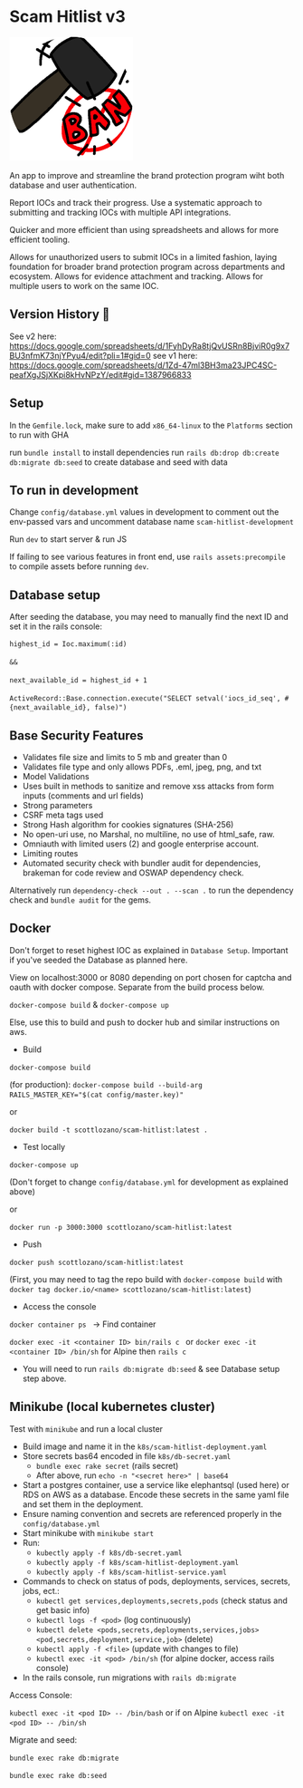 # Scam Hitlist v3

![Spam Banned Icon](https://github.com/AngelLozan/scam-hitlist/blob/main/app/assets/images/ban.png?raw=true)

An app to improve and streamline the brand protection program wiht both database and user authentication.

Report IOCs and track their progress. Use a systematic approach to submitting and tracking IOCs with multiple API integrations.

Quicker and more efficient than using spreadsheets and allows for more efficient tooling.

Allows for unauthorized users to submit IOCs in a limited fashion, laying foundation for broader brand protection program across departments and ecosystem. Allows for evidence attachment and tracking. Allows for multiple users to work on the same IOC.

## Version History 🥲

See v2 here: https://docs.google.com/spreadsheets/d/1FyhDyRa8tjQvUSRn8BjviR0g9x7BU3nfmK73njYPyu4/edit?pli=1#gid=0
see v1 here: https://docs.google.com/spreadsheets/d/1Zd-47ml3BH3ma23JPC4SC-peafXgJSjXKpi8kHvNPzY/edit#gid=1387966833


## Setup

In the `Gemfile.lock`, make sure to add `x86_64-linux` to the `Platforms` section to run with GHA

run `bundle install` to install dependencies
run `rails db:drop db:create db:migrate db:seed` to create database and seed with data

## To run in development

Change `config/database.yml` values in development to comment out the env-passed vars and uncomment database name `scam-hitlist-development`

Run `dev` to start server & run JS

If failing to see various features in front end, use `rails assets:precompile` to compile assets before running `dev`.


## Database setup

After seeding the database, you may need to manually find the next ID and set it in the rails console:

```
highest_id = Ioc.maximum(:id)

&&

next_available_id = highest_id + 1

ActiveRecord::Base.connection.execute("SELECT setval('iocs_id_seq', #{next_available_id}, false)")
```

## Base Security Features

- Validates file size and limits to 5 mb and greater than 0
- Validates file type and only allows PDFs, .eml, jpeg, png, and txt
- Model Validations
- Uses built in methods to sanitize and remove xss attacks from form inputs (comments and url fields)
- Strong parameters
- CSRF meta tags used
- Strong Hash algorithm for cookies signatures (SHA-256)
- No open-uri use, no Marshal, no multiline, no use of html_safe, raw.
- Omniauth with limited users (2) and google enterprise account.
- Limiting routes
- Automated security check with bundler audit for dependencies, brakeman for code review and OSWAP dependency check. 

Alternatively run `dependency-check --out . --scan .` to run the dependency check and `bundle audit` for the gems. 

## Docker

Don't forget to reset highest IOC as explained in `Database Setup`. Important if you've seeded the Database as planned here. 

View on localhost:3000 or 8080 depending on port chosen for captcha and oauth with docker compose. Separate from the build process below. 

`docker-compose build` & `docker-compose up`

Else, use this to build and push to docker hub and similar instructions on aws. 

- Build

`docker-compose build`

(for production): `docker-compose build --build-arg RAILS_MASTER_KEY="$(cat config/master.key)"`


or

`docker build -t scottlozano/scam-hitlist:latest .`

- Test locally

`docker-compose up`

(Don't forget to change `config/database.yml` for development as explained above)

or

`docker run -p 3000:3000 scottlozano/scam-hitlist:latest`


- Push 

`docker push scottlozano/scam-hitlist:latest`

(First, you may need to tag the repo build with `docker-compose build` with `docker tag docker.io/<name> scottlozano/scam-hitlist:latest`)

- Access the console

`docker container ps ` -> Find container

`docker exec -it <container ID> bin/rails c ` or `docker exec -it <container ID> /bin/sh` for Alpine then `rails c` 

- You will need to run `rails db:migrate db:seed` & see Database setup step above. 

## Minikube (local kubernetes cluster)

Test with `minikube` and run a local cluster

- Build image and name it in the `k8s/scam-hitlist-deployment.yaml`
- Store secrets bas64 encoded in file `k8s/db-secret.yaml`
  + `bundle exec rake secret` (rails secret)
  + After above, run `echo -n "<secret here>" | base64`
- Start a postgres container, use a service like elephantsql (used here) or RDS on AWS as a database. Encode these secrets in the same yaml file and set them in the deployment.
- Ensure naming convention and secrets are referenced properly in the `config/database.yml`
- Start minikube with `minikube start`
- Run:
  + `kubectly apply -f k8s/db-secret.yaml`
  + `kubectly apply -f k8s/scam-hitlist-deployment.yaml`
  + `kubectly apply -f k8s/scam-hitlist-service.yaml`
- Commands to check on status of pods, deployments, services, secrets, jobs, ect.:
  + `kubectl get services,deployments,secrets,pods` (check status and get basic info)
  + `kubectl logs -f <pod>` (log continuously)
  + `kubectl delete <pods,secrets,deployments,services,jobs> <pod,secrets,deployment,service,job>` (delete)
  + `kubectl apply -f <file>` (update with changes to file)
  + `kubectl exec -it <pod> /bin/sh` (for alpine docker, access rails console)
- In the rails console, run migrations with `rails db:migrate`

Access Console:

`kubectl exec -it <pod ID> -- /bin/bash` or if on Alpine `kubectl exec -it <pod ID> -- /bin/sh`

 Migrate and seed:

 `bundle exec rake db:migrate`

 `bundle exec rake db:seed`

